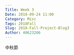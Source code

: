 ```yaml
---
Title: Week 3
Date: 2018-09-24 11:00
Category: Misc
Tags: 2018Fall
Slug: 2018-Fall-Project-Blog3
Author: 40623206
---
```


中秋節

<!-- PELICAN_END_SUMMARY -->

